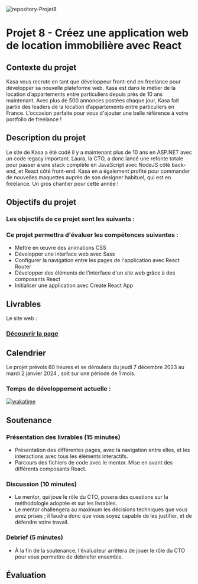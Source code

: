 ![repository-Projet8](https://github.com/aurelienLRY/OCC-P8-KASA/assets/83220559/d43ba35c-7a61-417a-801e-4d5987bd4086)


# Projet 8 - Créez une application web de location immobilière avec React

## Contexte du projet
Kasa vous recrute en tant que développeur front-end en freelance pour développer sa nouvelle plateforme web. Kasa est dans le métier de la location d’appartements entre particuliers depuis près de 10 ans maintenant. Avec plus de 500 annonces postées chaque jour, Kasa fait partie des leaders de la location d’appartements entre particuliers en France.
L'occasion parfaite pour vous d'ajouter une belle référence à votre portfolio de freelance !


## Description du projet
Le site de Kasa a été codé il y a maintenant plus de 10 ans en ASP.NET avec un code legacy important. Laura, la CTO, a donc lancé une refonte totale pour passer à une stack complète en JavaScript avec NodeJS côté back-end, et React côté front-end. Kasa en a également profité pour commander de nouvelles maquettes auprès de son designer habituel, qui est en freelance. Un gros chantier pour cette année !

## Objectifs du projet
### Les objectifs de ce projet sont les suivants :



### Ce projet permettra d'évaluer les compétences suivantes :
- Mettre en œuvre des animations CSS
- Développer une interface web avec Sass
- Configurer la navigation entre les pages de l'application avec React Router
- Développer des éléments de l'interface d'un site web grâce à des composants React
- Initialiser une application avec Create React App

## Livrables
Le site web : 
### [Découvrir la page](#)


## Calendrier
Le projet prévois 60 heures et se déroulera du jeudi 7 décembre 2023 au mardi 2 janvier 2024 , soit sur une période de 1 mois.

### Temps de développement actuelle : 
[![wakatime](https://wakatime.com/badge/user/dfdaf0d3-5ae8-4997-92c1-563d24f5d7d4/project/018cc5f8-f14a-4bdc-9856-efd925db7791.svg)](https://wakatime.com/badge/user/dfdaf0d3-5ae8-4997-92c1-563d24f5d7d4/project/018cc5f8-f14a-4bdc-9856-efd925db7791)
## Soutenance 
### Présentation des livrables (15 minutes) 
- Présentation des différentes pages, avec la navigation entre elles, et les interactions avec tous les éléments interactifs. 
- Parcours des fichiers de code avec le mentor. Mise en avant des différents composants React. 

### Discussion (10 minutes) 
- Le mentor, qui joue le rôle du CTO, posera des questions sur la méthodologie adoptée et sur les livrables.
- Le mentor challengera au maximum les décisions techniques que vous avez prises ; il faudra donc que vous soyez capable de les justifier, et de défendre votre travail. 
### Debrief (5 minutes)
- À la fin de la soutenance, l'évaluateur arrêtera de jouer le rôle du CTO pour vous permettre de débriefer ensemble.

## Évaluation
